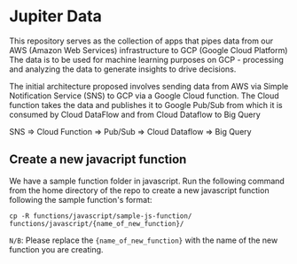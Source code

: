# Jupiter Data
This repository serves as the collection of apps that pipes data from our AWS (Amazon Web Services) infrastructure to GCP (Google Cloud Platform)
The data is to be used for machine learning purposes on GCP - processing and analyzing the data to generate insights to drive decisions.

The initial architecture proposed involves sending data from AWS via Simple Notification Service (SNS) to GCP via a Google Cloud function.
The Cloud function takes the data and publishes it to Google Pub/Sub from which it is consumed by Cloud DataFlow and from Cloud Dataflow to Big Query

SNS => Cloud Function => Pub/Sub => Cloud Dataflow => Big Query 


## Create a new javacript function
We have a sample function folder in javascript. Run the following command from the home directory of the repo to create a new javascript function following the sample function's format:
```
cp -R functions/javascript/sample-js-function/ functions/javascript/{name_of_new_function}/
```

`N/B`: Please replace the `{name_of_new_function}` with the name of the new function you are creating.